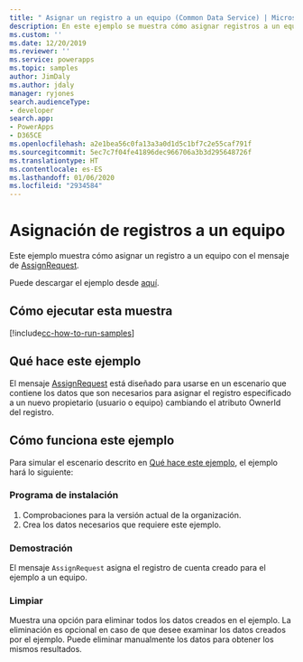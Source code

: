 ```yaml
---
title: " Asignar un registro a un equipo (Common Data Service) | Microsoft Docs"
description: En este ejemplo se muestra cómo asignar registros a un equipo.
ms.custom: ''
ms.date: 12/20/2019
ms.reviewer: ''
ms.service: powerapps
ms.topic: samples
author: JimDaly
ms.author: jdaly
manager: ryjones
search.audienceType:
- developer
search.app:
- PowerApps
- D365CE
ms.openlocfilehash: a2e1bea56c0fa13a3a0d1d5c1bf7c2e55caf791f
ms.sourcegitcommit: 5ec7c7f04fe41896dec966706a3b3d295648726f
ms.translationtype: HT
ms.contentlocale: es-ES
ms.lasthandoff: 01/06/2020
ms.locfileid: "2934584"
---
```

# <a name="assign-a-record-to-a-team"></a>Asignación de registros a un equipo

Este ejemplo muestra cómo asignar un registro a un equipo con el mensaje de [AssignRequest](https://docs.microsoft.com/dotnet/api/microsoft.crm.sdk.messages.assignrequest?view=dynamics-general-ce-9).

Puede descargar el ejemplo desde [aquí](https://github.com/microsoft/PowerApps-Samples/tree/master/cds/orgsvc/C%23/AssignRecordToTeam).

## <a name="how-to-run-this-sample"></a>Cómo ejecutar esta muestra

[!include[cc-how-to-run-samples](../../includes/cc-how-to-run-samples.md)]
## <a name="what-this-sample-does"></a>Qué hace este ejemplo

El mensaje [AssignRequest](https://docs.microsoft.com/dotnet/api/microsoft.crm.sdk.messages.assignrequest?view=dynamics-general-ce-9) está diseñado para usarse en un escenario que contiene los datos que son necesarios para asignar el registro especificado a un nuevo propietario (usuario o equipo) cambiando el atributo OwnerId del registro.

## <a name="how-this-sample-works"></a>Cómo funciona este ejemplo

Para simular el escenario descrito en [Qué hace este ejemplo](#what-this-sample-does), el ejemplo hará lo siguiente:

### <a name="setup"></a>Programa de instalación

1. Comprobaciones para la versión actual de la organización. 
1. Crea los datos necesarios que requiere este ejemplo.

### <a name="demonstrate"></a>Demostración

El mensaje `AssignRequest` asigna el registro de cuenta creado para el ejemplo a un equipo. 

### <a name="clean-up"></a>Limpiar

Muestra una opción para eliminar todos los datos creados en el ejemplo. La eliminación es opcional en caso de que desee examinar los datos creados por el ejemplo. Puede eliminar manualmente los datos para obtener los mismos resultados.